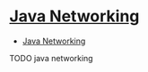 # [Java Networking](http://tutorials.jenkov.com/java-networking/index.html)

- [Java Networking](#java-networking)














TODO java networking
